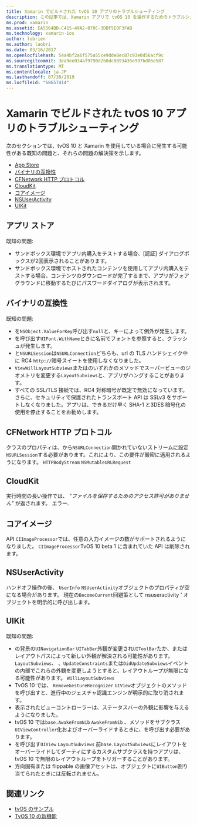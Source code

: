 ```yaml
---
title: Xamarin でビルドされた tvOS 10 アプリのトラブルシューティング
description: この記事では、Xamarin アプリで tvOS 10 を操作するためのトラブルシューティングのヒントをいくつか紹介します。 これは、App Store、バイナリの互換性、CFNetwork HttpProtocol、CloudKit、Core Image、NSUserActivity、および UIKit に関連する問題について説明しています。
ms.prod: xamarin
ms.assetid: EA5564BB-C415-49A2-B70C-3DBF5E0F3FAB
ms.technology: xamarin-ios
author: lobrien
ms.author: laobri
ms.date: 03/16/2017
ms.openlocfilehash: 54a4bf2a6f575a55ce9dde8ec87c93e0d56acf9c
ms.sourcegitcommit: 3ea9ee034af9790d2b0dc0893435e997bd06e587
ms.translationtype: MT
ms.contentlocale: ja-JP
ms.lasthandoff: 07/30/2019
ms.locfileid: "68657414"
---
```

# <a name="troubleshooting-tvos-10-apps-built-with-xamarin"></a>Xamarin でビルドされた tvOS 10 アプリのトラブルシューティング

次のセクションでは、tvOS 10 と Xamarin を使用している場合に発生する可能性がある既知の問題と、それらの問題の解決策を示します。

- [App Store](#App-Store)
- [バイナリの互換性](#Binary-Compatibility)
- [CFNetwork HTTP プロトコル](#CFNetwork-HTTP-Protocol)
- [CloudKit](#CloudKit)
- [コアイメージ](#CoreImage)
- [NSUserActivity](#NSUserActivity)
- [UIKit](#UIKit)

<a name="App-Store" />

## <a name="app-store"></a>アプリ ストア

既知の問題:

- サンドボックス環境でアプリ内購入をテストする場合、[認証] ダイアログボックスが2回表示されることがあります。
- サンドボックス環境でホストされたコンテンツを使用してアプリ内購入をテストする場合、コンテンツのダウンロードが完了するまで、アプリがフォアグラウンドに移動するたびにパスワードダイアログが表示されます。

<a name="Binary-Compatibility" />

## <a name="binary-compatibility"></a>バイナリの互換性

既知の問題:

- を`NSObject.ValueForKey`呼び出す`null`と、キーによって例外が発生します。
- を呼び出す`UIFont.WithName`ときに名前でフォントを参照すると、クラッシュが発生します。
- と`NSURLSession`は`NSURLConnection`どちらも、url の TLS ハンドシェイク中に RC4 `http://`暗号スイートを使用しなくなりました。
- `ViewWillLayoutSubviews`またはのいずれかのメソッドでスーパービューのジオメトリを変更する`LayoutSubviews`と、アプリがハングすることがあります。
- すべての SSL/TLS 接続では、RC4 対称暗号が既定で無効になっています。 さらに、セキュリティで保護されたトランスポート API は SSLv3 をサポートしなくなりました。アプリは、できるだけ早く SHA-1 と3DES 暗号化の使用を停止することをお勧めします。

<a name="CFNetwork-HTTP-Protocol" />

## <a name="cfnetwork-http-protocol"></a>CFNetwork HTTP プロトコル

クラスのプロパティは、から`NSURLConnection`開かれていないストリームに設定`NSURLSession`する必要があります。これにより、この要件が厳密に適用されるようになります。 `HTTPBodyStream` `NSMutableURLRequest`

<a name="CloudKit" />

## <a name="cloudkit"></a>CloudKit

実行時間の長い操作では、 _"ファイルを保存するためのアクセス許可がありません"_ が返されます。 エラー.

<a name="CoreImage" />

## <a name="core-image"></a>コアイメージ

API `CIImageProcessor`では、任意の入力イメージの数がサポートされるようになりました。 `CIImageProcessor`TvOS 10 beta 1 に含まれていた API は削除されます。

<a name="NSUserActivity" />

## <a name="nsuseractivity"></a>NSUserActivity

ハンドオフ操作の後、 `UserInfo` `NSUserActivity`オブジェクトのプロパティが空になる場合があります。 現在の`BecomeCurrent`回避策として nsuseractivity ' オブジェクトを明示的に呼び出します。

<a name="UIKit" />

## <a name="uikit"></a>UIKit

既知の問題:

- の背景の`UINavigationBar` `UITabBar`外観が変更され`UIToolBar`たか、またはレイアウトパスによって新しい外観が解決される可能性があります。 `LayoutSubviews`、 、`UpdateConstraints`または`DidUpdateSubviews`イベントの内部でこれらの外観を変更しようとすると、レイアウトループが無限になる可能性があります。 `WillLayoutSubviews`
- TvOS 10 では、 `RemoveGestureRecognizer` `UIView`オブジェクトのメソッドを呼び出すと、進行中のジェスチャ認識エンジンが明示的に取り消されます。
- 表示されたビューコントローラーは、ステータスバーの外観に影響を与えるようになりました。
- tvOS 10 では`base.AwakeFromNib` `AwakeFromNib` 、メソッドをサブクラス`UIViewController`化およびオーバーライドするときに、を呼び出す必要があります。
- を呼び出す`UIView` `LayoutSubviews` 前`base.LayoutSubviews`にレイアウトをオーバーライドしてダーティにするカスタムサブクラスを持つアプリは、tvOS 10 で無限のレイアウトループをトリガーすることがあります。
- 方向固有または flippable の画像アセットは、オブジェクトに`UIButton`割り当てられたときには反転されません。

## <a name="related-links"></a>関連リンク

- [tvOS のサンプル](https://docs.microsoft.com/samples/browse/?products=xamarin&term=Xamarin.iOS+tvOS)
- [TvOS 10 の新機能](https://developer.apple.com/library/prerelease/content/releasenotes/General/WhatsNewinTVOS/Articles/tvOS10.html#//apple_ref/doc/uid/TP40017259-SW1)
